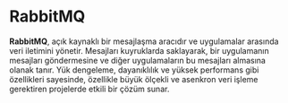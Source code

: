 
# RabbitMQ

**RabbitMQ**, açık kaynaklı bir mesajlaşma aracıdır ve uygulamalar arasında veri iletimini yönetir. Mesajları kuyruklarda saklayarak, bir uygulamanın mesajları göndermesine ve diğer uygulamaların bu mesajları almasına olanak tanır. Yük dengeleme, dayanıklılık ve yüksek performans gibi özellikleri sayesinde, özellikle büyük ölçekli ve asenkron veri işleme gerektiren projelerde etkili bir çözüm sunar.